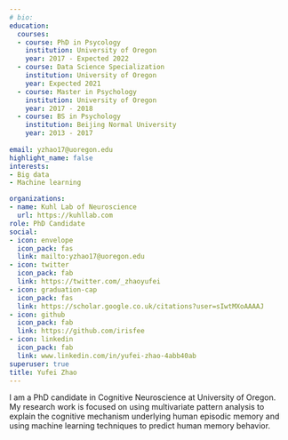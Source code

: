 ```yaml
---
# bio: 
education:
  courses:
  - course: PhD in Psycology
    institution: University of Oregon
    year: 2017 - Expected 2022
  - course: Data Science Specialization
    institution: University of Oregon
    year: Expected 2021
  - course: Master in Psychology
    institution: University of Oregon
    year: 2017 - 2018
  - course: BS in Psychology
    institution: Beijing Normal University
    year: 2013 - 2017
    
email: yzhao17@uoregon.edu
highlight_name: false
interests:
- Big data
- Machine learning 

organizations:
- name: Kuhl Lab of Neuroscience
  url: https://kuhllab.com
role: PhD Candidate
social:
- icon: envelope
  icon_pack: fas
  link: mailto:yzhao17@uoregon.edu
- icon: twitter
  icon_pack: fab
  link: https://twitter.com/_zhaoyufei
- icon: graduation-cap
  icon_pack: fas
  link: https://scholar.google.co.uk/citations?user=sIwtMXoAAAAJ
- icon: github
  icon_pack: fab
  link: https://github.com/irisfee
- icon: linkedin
  icon_pack: fab
  link: www.linkedin.com/in/yufei-zhao-4abb40ab
superuser: true
title: Yufei Zhao
---
```


I am a PhD candidate in Cognitive Neuroscience at University of Oregon. My research work is focused on using multivariate pattern analysis to explain the cognitive mechanism underlying human episodic memory and using machine learning techniques to predict human memory behavior. 



[comment]: <> (
{{< icon name="download" pack="fas" >}} Download my {{< staticref "media/demo_resume.pdf" "newtab" >}}resumé{{< /staticref >}}.
)
